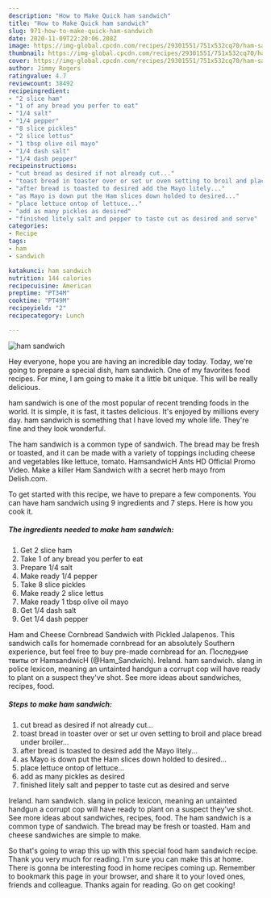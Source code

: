 ```yaml
---
description: "How to Make Quick ham sandwich"
title: "How to Make Quick ham sandwich"
slug: 971-how-to-make-quick-ham-sandwich
date: 2020-11-09T22:20:06.208Z
image: https://img-global.cpcdn.com/recipes/29301551/751x532cq70/ham-sandwich-recipe-main-photo.jpg
thumbnail: https://img-global.cpcdn.com/recipes/29301551/751x532cq70/ham-sandwich-recipe-main-photo.jpg
cover: https://img-global.cpcdn.com/recipes/29301551/751x532cq70/ham-sandwich-recipe-main-photo.jpg
author: Jimmy Rogers
ratingvalue: 4.7
reviewcount: 38492
recipeingredient:
- "2 slice ham"
- "1 of any bread you perfer to eat"
- "1/4 salt"
- "1/4 pepper"
- "8 slice pickles"
- "2 slice lettus"
- "1 tbsp olive oil mayo"
- "1/4 dash salt"
- "1/4 dash pepper"
recipeinstructions:
- "cut bread as desired if not already cut..."
- "toast bread in toaster over or set ur oven setting to broil and place bread under broiler..."
- "after bread is toasted to desired add the Mayo litely..."
- "as Mayo is down put the Ham slices down holded to desired..."
- "place lettuce ontop of lettuce..."
- "add as many pickles as desired"
- "finished litely salt and pepper to taste cut as desired and serve"
categories:
- Recipe
tags:
- ham
- sandwich

katakunci: ham sandwich 
nutrition: 144 calories
recipecuisine: American
preptime: "PT34M"
cooktime: "PT49M"
recipeyield: "2"
recipecategory: Lunch

---
```



![ham sandwich](https://img-global.cpcdn.com/recipes/29301551/751x532cq70/ham-sandwich-recipe-main-photo.jpg)

Hey everyone, hope you are having an incredible day today. Today, we're going to prepare a special dish, ham sandwich. One of my favorites food recipes. For mine, I am going to make it a little bit unique. This will be really delicious.

ham sandwich is one of the most popular of recent trending foods in the world. It is simple, it is fast, it tastes delicious. It's enjoyed by millions every day. ham sandwich is something that I have loved my whole life. They're fine and they look wonderful.

The ham sandwich is a common type of sandwich. The bread may be fresh or toasted, and it can be made with a variety of toppings including cheese and vegetables like lettuce, tomato. HamsandwicH Ants HD Official Promo Video. Make a killer Ham Sandwich with a secret herb mayo from Delish.com.


To get started with this recipe, we have to prepare a few components. You can have ham sandwich using 9 ingredients and 7 steps. Here is how you cook it.

<!--inarticleads1-->

##### The ingredients needed to make ham sandwich:

1. Get 2 slice ham
1. Take 1 of any bread you perfer to eat
1. Prepare 1/4 salt
1. Make ready 1/4 pepper
1. Take 8 slice pickles
1. Make ready 2 slice lettus
1. Make ready 1 tbsp olive oil mayo
1. Get 1/4 dash salt
1. Get 1/4 dash pepper


Ham and Cheese Cornbread Sandwich with Pickled Jalapenos. This sandwich calls for homemade cornbread for an absolutely Southern experience, but feel free to buy pre-made cornbread for an. Последние твиты от HamsandwicH (@Ham_Sandwich). Ireland. ham sandwich. slang in police lexicon, meaning an untainted handgun a corrupt cop will have ready to plant on a suspect they&#39;ve shot. See more ideas about sandwiches, recipes, food. 

<!--inarticleads2-->

##### Steps to make ham sandwich:

1. cut bread as desired if not already cut...
1. toast bread in toaster over or set ur oven setting to broil and place bread under broiler...
1. after bread is toasted to desired add the Mayo litely...
1. as Mayo is down put the Ham slices down holded to desired...
1. place lettuce ontop of lettuce...
1. add as many pickles as desired
1. finished litely salt and pepper to taste cut as desired and serve


Ireland. ham sandwich. slang in police lexicon, meaning an untainted handgun a corrupt cop will have ready to plant on a suspect they&#39;ve shot. See more ideas about sandwiches, recipes, food. The ham sandwich is a common type of sandwich. The bread may be fresh or toasted. Ham and cheese sandwiches are simple to make. 

So that's going to wrap this up with this special food ham sandwich recipe. Thank you very much for reading. I'm sure you can make this at home. There is gonna be interesting food in home recipes coming up. Remember to bookmark this page in your browser, and share it to your loved ones, friends and colleague. Thanks again for reading. Go on get cooking!
